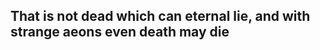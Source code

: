 ## That is not dead which can eternal lie, and with strange aeons even death may die



<iframe src="https://uploads.knightlab.com/storymapjs/ad3b110f03b95a0af94e330b452bdcf9/druha-krizova-vyprava/index.html width=800 height=600></iframe>
